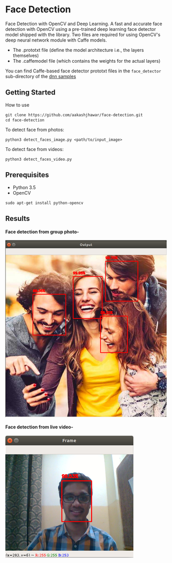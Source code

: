# Face Detection
Face Detection with OpenCV and Deep Learning.
A fast and accurate face detection with OpenCV using a pre-trained deep learning face detector model shipped with the library.
Two files are required for using OpenCV's deep neural network module with Caffe models.
- The .prototxt file (define the model architecture i.e., the layers themselves)
- The .caffemodel file (which contains the weights for the actual layers)

You can find Caffe-based face detector prototxt files in the ```face_detector``` sub-directory of the [dnn samples](https://github.com/opencv/opencv/tree/master/samples/dnn/face_detector)

## Getting Started

How to use
```    
git clone https://github.com/aakashjhawar/face-detection.git
cd face-detection
```
To detect face from photos:
```
python3 detect_faces_image.py <path/to/input_image>
```
To detect face from videos:
```
python3 detect_faces_video.py
```

## Prerequisites

- Python 3.5
- OpenCV
```
sudo apt-get install python-opencv
```

## Results

#### Face detection from group photo-
![Result](https://github.com/aakashjhawar/face-detection/blob/master/images/result1.png)

#### Face detection from live video-
![Result](https://github.com/aakashjhawar/face-detection/blob/master/images/result2.png)